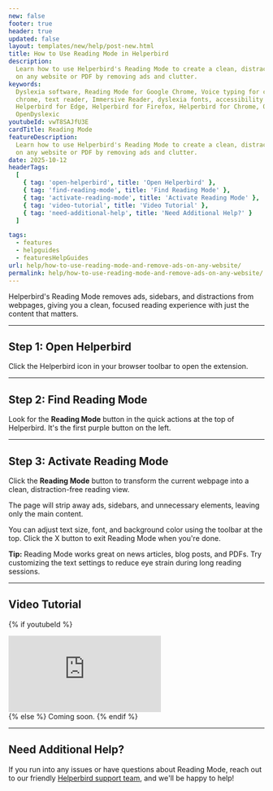 ```yaml
---
new: false
footer: true
header: true
updated: false
layout: templates/new/help/post-new.html
title: How to Use Reading Mode in Helperbird
description:
  Learn how to use Helperbird's Reading Mode to create a clean, distraction-free reading experience
  on any website or PDF by removing ads and clutter.
keywords:
  Dyslexia software, Reading Mode for Google Chrome, Voice typing for chrome, Text to speech for
  chrome, text reader, Immersive Reader, dyslexia fonts, accessibility software, dyslexia software,
  Helperbird for Edge, Helperbird for Firefox, Helperbird for Chrome, Opendyslexic for Chrome,
  OpenDyslexic
youtubeId: vwT8SAJfU3E
cardTitle: Reading Mode
featureDescription:
  Learn how to use Helperbird's Reading Mode to create a clean, distraction-free reading experience
  on any website or PDF by removing ads and clutter.
date: 2025-10-12
headerTags:
  [
    { tag: 'open-helperbird', title: 'Open Helperbird' },
    { tag: 'find-reading-mode', title: 'Find Reading Mode' },
    { tag: 'activate-reading-mode', title: 'Activate Reading Mode' },
    { tag: 'video-tutorial', title: 'Video Tutorial' },
    { tag: 'need-additional-help', title: 'Need Additional Help?' }
  ]

tags:
  - features
  - helpguides
  - featuresHelpGuides
url: help/how-to-use-reading-mode-and-remove-ads-on-any-website/
permalink: help/how-to-use-reading-mode-and-remove-ads-on-any-website/
---
```


Helperbird's Reading Mode removes ads, sidebars, and distractions from webpages, giving you a clean, focused reading experience with just the content that matters.

---

## Step 1: Open Helperbird

Click the Helperbird icon in your browser toolbar to open the extension.

---

## Step 2: Find Reading Mode

Look for the **Reading Mode** button in the quick actions at the top of Helperbird. It's the first purple button on the left.

---

## Step 3: Activate Reading Mode

Click the **Reading Mode** button to transform the current webpage into a clean, distraction-free reading view. 

The page will strip away ads, sidebars, and unnecessary elements, leaving only the main content.

You can adjust text size, font, and background color using the toolbar at the top. Click the X button to exit Reading Mode when you're done.


**Tip:** Reading Mode works great on news articles, blog posts, and PDFs. Try customizing the text settings to reduce eye strain during long reading sessions.

---

## Video Tutorial

{% if youtubeId %}
<div class="aspect-w-16 aspect-h-9 mt-12 mb-12">
<iframe id="videos" src="https://www.youtube.com/embed/{{youtubeId}}" title="YouTube video player" frameborder="0" allow="accelerometer; autoplay; clipboard-write; encrypted-media; gyroscope; picture-in-picture; web-share" allowfullscreen></iframe>
</div>
{% else %}
Coming soon.
{% endif %}

---

## Need Additional Help?

If you run into any issues or have questions about Reading Mode, reach out to our friendly [Helperbird support team](/support/), and we'll be happy to help!